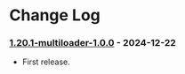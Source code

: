 # Change Log

### [1.20.1-multiloader-1.0.0](https://github.com/KatatsumuriPan/BetterLineBreak/releases/tag/1.20.1-multiloader-1.0.0) - 2024-12-22

- First release.
